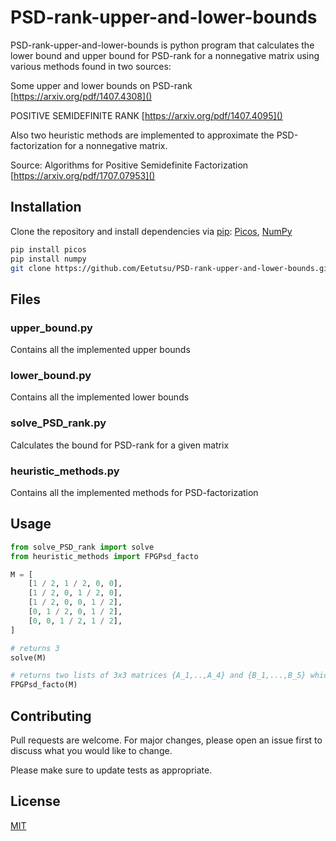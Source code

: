 # PSD-rank-upper-and-lower-bounds

PSD-rank-upper-and-lower-bounds is python program that calculates the lower bound and upper bound for PSD-rank for a nonnegative matrix using various methods found in two sources:
 
Some upper and lower bounds on PSD-rank [https://arxiv.org/pdf/1407.4308]()

POSITIVE SEMIDEFINITE RANK [https://arxiv.org/pdf/1407.4095]()

Also two heuristic methods are implemented to approximate the PSD-factorization for a nonnegative matrix.

Source: Algorithms for Positive Semidefinite Factorization [https://arxiv.org/pdf/1707.07953]()
 
## Installation

Clone the repository and install dependencies via [pip](https://pip.pypa.io/en/stable/): [Picos](https://picos-api.gitlab.io/picos/), [NumPy](https://numpy.org/)

```bash
pip install picos
pip install numpy
git clone https://github.com/Eetutsu/PSD-rank-upper-and-lower-bounds.git
```


## Files
### upper_bound.py
Contains all the implemented upper bounds
### lower_bound.py
Contains all the implemented lower bounds
### solve_PSD_rank.py
Calculates the bound for PSD-rank for a given matrix
### heuristic_methods.py
Contains all the implemented methods for PSD-factorization
## Usage

```python
from solve_PSD_rank import solve
from heuristic_methods import FPGPsd_facto

M = [
    [1 / 2, 1 / 2, 0, 0],
    [1 / 2, 0, 1 / 2, 0],
    [1 / 2, 0, 0, 1 / 2],
    [0, 1 / 2, 0, 1 / 2],
    [0, 0, 1 / 2, 1 / 2],
]

# returns 3
solve(M)

# returns two lists of 3x3 matrices {A_1,..,A_4} and {B_1,...,B_5} which are the PSD-factors of matrix M
FPGPsd_facto(M) 
```

## Contributing

Pull requests are welcome. For major changes, please open an issue first
to discuss what you would like to change.

Please make sure to update tests as appropriate.

## License

[MIT](https://choosealicense.com/licenses/mit/)